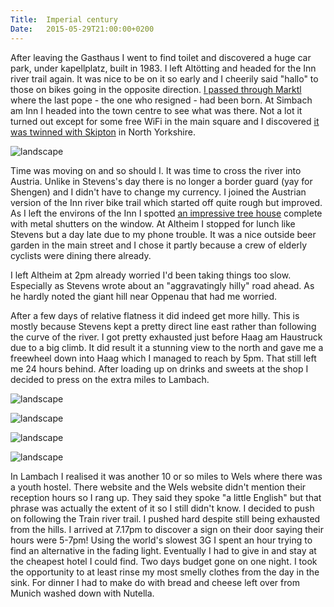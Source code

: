 ```yaml
---
Title:	Imperial century
Date:	2015-05-29T21:00:00+0200
---
```


After leaving the Gasthaus I went to find toilet and discovered a huge car park, under kapellplatz, built in 1983. I left Altötting and headed for the Inn river trail again. It was nice to be on it so early and I cheerily said "hallo" to those on bikes going in the opposite direction. [I passed through Marktl](https://twitter.com/RTWbike/status/604214617796136960) where the last pope - the one who resigned - had been born. At Simbach am Inn I headed into the town centre to see what was there. Not a lot it turned out except for some free WiFi in the main square and I discovered [it was twinned with Skipton](https://twitter.com/RTWbike/status/604215009867079680) in North Yorkshire. 

![landscape](https://farm1.staticflickr.com/441/18738235312_b5beee2579_z_d.jpg "The bridge at Simbach am Inn over into Austria")

Time was moving on and so should I. It was time to cross the river into Austria. Unlike in Stevens's day there is no longer a border guard (yay for Shengen) and I didn't have to change my currency. I joined the Austrian version of the Inn river bike trail which started off quite rough but improved. As I left the environs of the Inn I spotted [an impressive tree house](https://twitter.com/RTWbike/status/604242693812817920) complete with metal shutters on the window. At Altheim I stopped for lunch like Stevens but a day late due to my phone trouble. It was a nice outside beer garden in the main street and I chose it partly because a crew of elderly cyclists were dining there already.

I left Altheim at 2pm already worried I'd been taking things too slow. Especially as Stevens wrote about an "aggravatingly hilly" road ahead. As he hardly noted the giant hill near Oppenau that had me worried.

After a few days of relative flatness it did indeed get more hilly. This is mostly because Stevens kept a pretty direct line east rather than following the curve of the river. I got pretty exhausted just before Haag am Haustruck due to a big climb. It did result it a stunning view to the north and gave me a freewheel down into Haag which I managed to reach by 5pm. That still left me 24 hours behind. After loading up on drinks and sweets at the shop I decided to press on the extra miles to Lambach. 

![landscape](https://farm1.staticflickr.com/517/18114781593_3513bdde6c_z_d.jpg "Nearing Haag")

![landscape](https://farm1.staticflickr.com/487/18735499375_f14fda8627_z_d.jpg "Between Haag and Lambach")

![landscape](https://farm1.staticflickr.com/344/19592589851_e8cef40c60_z_d.jpg "Austrian Alps seen from the road to Lambach")

![landscape](https://farm4.staticflickr.com/3725/19588229375_62c9b06736_z_d.jpg "Austrian Alps seen from the road to Lambach")

In Lambach I realised it was another 10 or so miles to Wels where there was a youth hostel. There website and the Wels website didn't mention their reception hours so I rang up. They said they spoke "a little English" but that phrase was actually the extent of it so I still didn't know. I decided to push on following the Train river trail. I pushed hard despite still being exhausted from the hills. I arrived at 7.17pm to discover a sign on their door saying their hours were 5-7pm! Using the world's slowest 3G I spent an hour trying to find an alternative in the fading light. Eventually I had to give in and stay at the cheapest hotel I could find. Two days budget gone on one night. I took the opportunity to at least rinse my most smelly clothes from the day in the sink. For dinner I had to make do with bread and cheese left over from Munich washed down with Nutella.